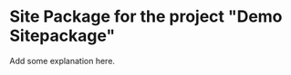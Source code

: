 Site Package for the project "Demo Sitepackage"
==============================================================

Add some explanation here.

